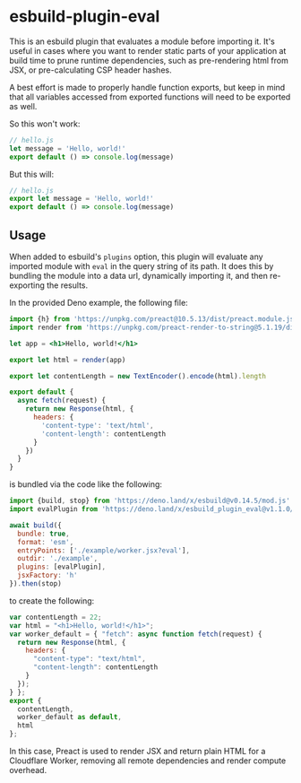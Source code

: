 # esbuild-plugin-eval

This is an esbuild plugin that evaluates a module before importing it. It's useful in cases where you want to render static parts of your application at build time to prune runtime dependencies, such as pre-rendering html from JSX, or pre-calculating CSP header hashes.

A best effort is made to properly handle function exports, but keep in mind that all variables accessed from exported functions will need to be exported as well.

So this won't work:

```js
// hello.js
let message = 'Hello, world!'
export default () => console.log(message)
```

But this will:

```js
// hello.js
export let message = 'Hello, world!'
export default () => console.log(message)
```

## Usage

When added to esbuild's `plugins` option, this plugin will evaluate any imported module with `eval` in the query string of its path. It does this by bundling the module into a data url, dynamically importing it, and then re-exporting the results.

In the provided Deno example, the following file:

```jsx
import {h} from 'https://unpkg.com/preact@10.5.13/dist/preact.module.js'
import render from 'https://unpkg.com/preact-render-to-string@5.1.19/dist/index.module.js?module'

let app = <h1>Hello, world!</h1>

export let html = render(app)

export let contentLength = new TextEncoder().encode(html).length

export default {
  async fetch(request) {
    return new Response(html, {
      headers: {
        'content-type': 'text/html',
        'content-length': contentLength
      }
    })
  }
}
```

is bundled via the code like the following:

```js
import {build, stop} from 'https://deno.land/x/esbuild@v0.14.5/mod.js'
import evalPlugin from 'https://deno.land/x/esbuild_plugin_eval@v1.1.0/mod.js'

await build({
  bundle: true,
  format: 'esm',
  entryPoints: ['./example/worker.jsx?eval'],
  outdir: './example',
  plugins: [evalPlugin],
  jsxFactory: 'h'
}).then(stop)
```

to create the following:

```js
var contentLength = 22;
var html = "<h1>Hello, world!</h1>";
var worker_default = { "fetch": async function fetch(request) {
  return new Response(html, {
    headers: {
      "content-type": "text/html",
      "content-length": contentLength
    }
  });
} };
export {
  contentLength,
  worker_default as default,
  html
};
```

In this case, Preact is used to render JSX and return plain HTML for a Cloudflare Worker, removing all remote dependencies and render compute overhead.

